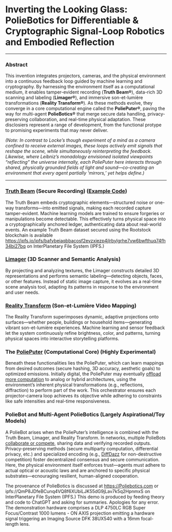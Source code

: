 # Inverting the Looking Glass: PolieBotics for Differentiable & Cryptographic Signal-Loop Robotics and Embodied Reflection

------

### Abstract

This invention integrates projectors, cameras, and the physical environment into a continuous feedback loop guided by machine learning and cryptography. By harnessing the environment itself as a computational medium, it enables tamper-evident recording (**Truth Beam®**), data-rich 3D scanning and labeling (**Limager®**), and immersive son-et-lumière transformations (**Reality Transform®**). As these methods evolve, they converge in a core computational engine called the **PoliePuter®**, paving the way for multi-agent **PolieBotics®** that merge secure data handling, privacy-preserving collaboration, and real-time physical adaptation.
These disclosiers represent a range of development, from the functional protype to promising experiments that may never deliver.

*(Note: In contrast to Locke’s though experiment of a mind as a camera confined to receive external images, these loops actively emit signals that reshape the scene, while simultaneously reinterpreting the feedback. Likewise, where Leibniz’s monadology envisioned isolated viewpoints “reflecting” the universe internally, each PoliePuter here interacts through shared, physically grounded fields of light and sound—co-creating an environment that every agent partially ‘mirrors,’ yet helps define.)*

------

### [Truth Beam](truth_beam.md) (Secure Recording) ([Example Code](https://github.com/PolieBotics/TruthBeam))

The Truth Beam embeds cryptographic elements—structured noise or one-way transforms—into emitted signals, making each recorded capture tamper-evident. Machine learning models are trained to ensure forgeries or manipulations become detectable. This effectively turns physical space into a cryptographically anchored ledger, authenticating data about real-world events. 
An example Truth Beam dataset secured using the Rootstock blockchain is available https://ipfs.io/ipfs/bafybeiaqbbacosf2evzxiezp4jlrbylgrhe7vw6bwfthuq74fh34bi27bq on InterPlanetary File System (IPFS.)

### [Limager](limager.md) (3D Scanner and Semantic Analysis)

By projecting and analyzing textures, the Limager constructs detailed 3D representations and performs semantic labeling—detecting objects, faces, or other features. Instead of static image capture, it evolves as a real-time scene analysis tool, adapting its patterns in response to the environment and user needs.

### [Reality Transform](reality_transform.md) (Son-et-Lumière Video Mapping)

The Reality Transform superimposes dynamic, adaptive projections onto surfaces—whether people, buildings or household items—generating vibrant son-et-lumière experiences. Machine learning and sensor feedback let the system continuously refine brightness, color, and patterns, turning physical spaces into interactive storytelling platforms.

### The [PoliePuter](computation.md) (Computational Core) (Highly Experimental)

Beneath these functionalities lies the PoliePuter, which can learn mappings from desired outcomes (secure hashing, 3D accuracy, aesthetic goals) to optimized emissions. Initially digital, the PoliePuter may eventually [offload more computation](reactor.md) to analog or hybrid architectures, using the environment’s inherent physical transformations (e.g., reflections, diffraction) to perform part of the work. This orchestrator ensures each projector-camera loop achieves its objective while adhering to constraints like safe intensities and real-time responsiveness.

### PolieBot and Multi-Agent PolieBotics (Largely Aspirational/Toy Models)

A PolieBot arises when the PoliePuter’s intelligence is combined with the Truth Beam, Limager, and Reality Transform. In networks, multiple PolieBots [collaborate or compete](cryptography.md), sharing data and verifying recorded outputs. Privacy-preserving methods (secure multiparty computation, differential privacy, etc.) and specialized encoding (e.g., [DiffDazz](reality_encryption.md) for non-destructive competition) foster decentralized consensus and secure communication. Here, the physical environment itself enforces trust—agents must adhere to actual optical or acoustic laws and are anchored to specific physical substrates—ecnouraging resilient, human-aligned cooperation.



The provenance of PolieBotics is discussed at https://Poliebotics.com or ipfs://QmP8JDfeBCunq4VQ8f6XUbiLJK55dG9jLav7k5q2HpnmxS on InterPlanetary File System (IPFS.) This demo is produced by feeding theory and code to ChatGPT and asking for summaries. Apologies for any error.
The demonstration hardware comprises a DLP 4750LC RGB Super Focus/Contrast 1000 lumens - ON AXIS projection emitting a hardware signal triggering an Imaging Source DFK 38UX540 with a 16mm focal-length lens.
